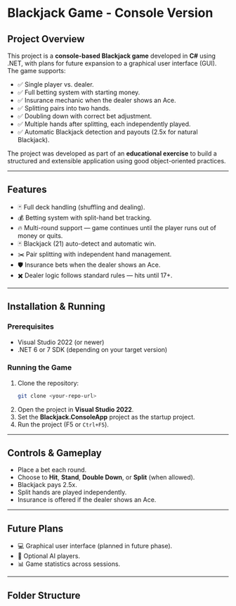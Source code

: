 # Blackjack Game - Console Version

## Project Overview

This project is a **console-based Blackjack game** developed in **C#** using .NET, with plans for future expansion to a graphical user interface (GUI). The game supports:

- ✅ Single player vs. dealer.
- ✅ Full betting system with starting money.
- ✅ Insurance mechanic when the dealer shows an Ace.
- ✅ Splitting pairs into two hands.
- ✅ Doubling down with correct bet adjustment.
- ✅ Multiple hands after splitting, each independently played.
- ✅ Automatic Blackjack detection and payouts (2.5x for natural Blackjack).

The project was developed as part of an **educational exercise** to build a structured and extensible application using good object-oriented practices.

---

## Features

- 🃏 Full deck handling (shuffling and dealing).
- 💰 Betting system with split-hand bet tracking.
- 🔥 Multi-round support — game continues until the player runs out of money or quits.
- 🃏 Blackjack (21) auto-detect and automatic win.
- ✂️ Pair splitting with independent hand management.
- 🛡️ Insurance bets when the dealer shows an Ace.
- ✖️ Dealer logic follows standard rules — hits until 17+.

---

## Installation & Running

### Prerequisites

- Visual Studio 2022 (or newer)
- .NET 6 or 7 SDK (depending on your target version)

### Running the Game

1. Clone the repository:
    ```bash
    git clone <your-repo-url>
    ```
2. Open the project in **Visual Studio 2022**.
3. Set the **Blackjack.ConsoleApp** project as the startup project.
4. Run the project (F5 or `Ctrl+F5`).

---

## Controls & Gameplay

- Place a bet each round.
- Choose to **Hit**, **Stand**, **Double Down**, or **Split** (when allowed).
- Blackjack pays 2.5x.
- Split hands are played independently.
- Insurance is offered if the dealer shows an Ace.

---

## Future Plans

- 💻 Graphical user interface (planned in future phase).
- 🤖 Optional AI players.
- 📊 Game statistics across sessions.

---

## Folder Structure

